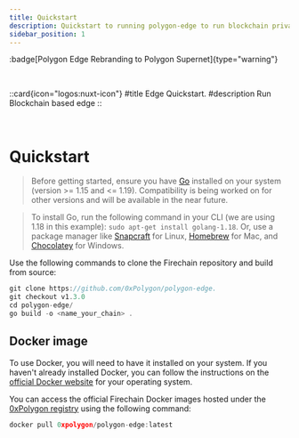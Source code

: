 ```yaml
---
title: Quickstart
description: Quickstart to running polygon-edge to run blockchain private L2
sidebar_position: 1
---
```


:badge[Polygon Edge Rebranding to Polygon Supernet]{type="warning"}

<br />

 ::card{icon="logos:nuxt-icon"}
 #title
 Edge Quickstart.
 #description
 Run Blockchain based edge
 ::

<br />

# Quickstart

> Before getting started, ensure you have [Go](https://go.dev/) installed on your system (version >= 1.15 and <= 1.19).
> Compatibility is being worked on for other versions and will be available in the near future.

> To install Go, run the following command in your CLI (we are using 1.18 in this example): `sudo apt-get install golang-1.18`.
> Or, use a package manager like [<ins>Snapcraft</ins>](https://snapcraft.io/go) for Linux, [<ins>Homebrew</ins>](https://formulae.brew.sh/formula/go) for Mac, and [<ins>Chocolatey</ins>](https://community.chocolatey.org/packages/golang) for Windows.

Use the following commands to clone the Firechain repository and build from source:

  ```js
  git clone https://github.com/0xPolygon/polygon-edge.
  git checkout v1.3.0
  cd polygon-edge/
  go build -o <name_your_chain> .
  ```

## Docker image

To use Docker, you will need to have it installed on your system. If you haven't already installed Docker, you can follow the instructions on the
[<ins>official Docker website</ins>](https://www.docker.com/) for your operating system.

You can access the official Firechain Docker images hosted under the [<ins>0xPolygon registry</ins>](https://hub.docker.com/r/0xfirechain/firechain) using the following command:

  ```js
  docker pull 0xpolygon/polygon-edge:latest
  ```